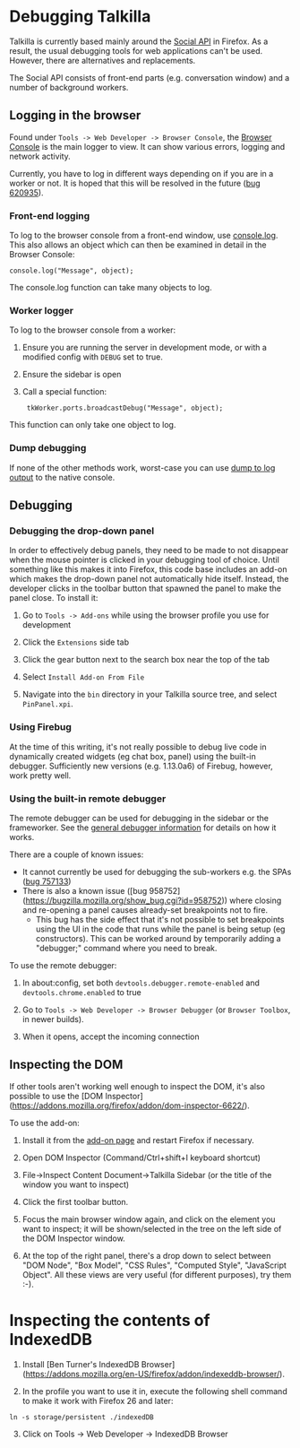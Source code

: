 # Debugging Talkilla

Talkilla is currently based mainly around the [Social API](https://developer.mozilla.org/docs/Social_API) in Firefox. As a result, the usual debugging tools for web applications can't be used. However, there are alternatives and replacements.

The Social API consists of front-end parts (e.g. conversation window) and a number of background workers.

## Logging in the browser

Found under `Tools -> Web Developer -> Browser Console`, the [Browser Console](https://developer.mozilla.org/docs/Tools/Browser_Console) is the main logger to view. It can show various errors, logging and network activity.

Currently, you have to log in different ways depending on if you are in a worker or not. It is hoped that this will be resolved in the future ([bug 620935](https://bugzilla.mozilla.org/show_bug.cgi?id=620935)).

### Front-end logging

To log to the browser console from a front-end window, use [console.log](https://developer.mozilla.org/docs/Web/API/console.log). This also allows an object which can then be examined in detail in the Browser Console:

    console.log("Message", object);

The console.log function can take many objects to log.

### Worker logger

To log to the browser console from a worker:

1. Ensure you are running the server in development mode, or with a modified config with `DEBUG` set to true.

2. Ensure the sidebar is open

3. Call a special function:

        tkWorker.ports.broadcastDebug("Message", object);

This function can only take one object to log.

### Dump debugging

If none of the other methods work, worst-case you can use [dump to log output](https://developer.mozilla.org/docs/Debugging_JavaScript#dump.28.29) to the native console.

## Debugging

### Debugging the drop-down panel

In order to effectively debug panels, they need to be made to not disappear
when the mouse pointer is clicked in your debugging tool of choice.  Until
something like this makes it into Firefox, this code base includes an add-on
which makes the drop-down panel not automatically hide itself.  Instead, the
developer clicks in the toolbar button that spawned the panel to make the panel
close.  To install it:

1. Go to `Tools -> Add-ons` while using the browser profile you use for
development

2. Click the `Extensions` side tab

3. Click the gear button next to the search box near the top of the tab

4. Select `Install Add-on From File`

5. Navigate into the `bin` directory in your Talkilla source tree,
and select `PinPanel.xpi`.

### Using Firebug

At the time of this writing, it's not really possible to debug live code in
dynamically created widgets (eg chat box, panel) using the built-in debugger.
Sufficiently new versions (e.g. 1.13.0a6) of Firebug, however,
work pretty well.

### Using the built-in remote debugger

The remote debugger can be used for debugging in the sidebar or the frameworker. See the [general debugger information](https://developer.mozilla.org/docs/Tools/Debugger) for details on how it works.

There are a couple of known issues:

* It cannot currently be used for debugging the sub-workers e.g. the SPAs
  ([bug 757133](https://bugzilla.mozilla.org/show_bug.cgi?id=757133))
* There is also a known issue ([bug 958752] (https://bugzilla.mozilla.org/show_bug.cgi?id=958752)) where closing and re-opening a panel causes already-set breakpoints not to fire.
  * This bug has the side effect that it's not possible to set breakpoints using the UI in the code that runs while the panel is being setup (eg constructors).  This can be worked around by temporarily adding a "debugger;" command where you need to break.

To use the remote debugger:

1. In about:config, set both `devtools.debugger.remote-enabled` and `devtools.chrome.enabled` to true

2. Go to `Tools -> Web Developer -> Browser Debugger` (or `Browser Toolbox`,
in newer builds).

3. When it opens, accept the incoming connection

## Inspecting the DOM

If other tools aren't working well enough to inspect the DOM, it's also
possible to use the [DOM Inspector]
(https://addons.mozilla.org/firefox/addon/dom-inspector-6622/).

To use the add-on:

1. Install it from the [add-on page](https://addons.mozilla.org/firefox/addon/dom-inspector-6622/) and restart Firefox if necessary.

2. Open DOM Inspector (Command/Ctrl+shift+I keyboard shortcut)

3. File->Inspect Content Document->Talkilla Sidebar (or the title of the window you want to inspect)

4. Click the first toolbar button.

5. Focus the main browser window again, and click on the element you want to inspect; it will be shown/selected in the tree on the left side of the DOM Inspector window.

6. At the top of the right panel, there's a drop down to select between "DOM Node", "Box Model", "CSS Rules", "Computed Style", "JavaScript Object". All these views are very useful (for different purposes), try them :-).

# Inspecting the contents of IndexedDB

1. Install [Ben Turner's IndexedDB Browser]
(https://addons.mozilla.org/en-US/firefox/addon/indexeddb-browser/).

2. In the profile you want to use it in, execute the following shell
command to make it work with Firefox 26 and later:

```ln -s storage/persistent ./indexedDB```

3. Click on Tools -> Web Developer -> IndexedDB Browser
